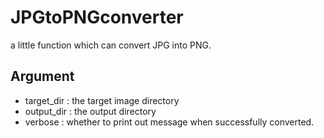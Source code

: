 # JPGtoPNGconverter
a little function which can convert JPG into PNG.

## Argument
- target_dir : the target image directory
- output_dir : the output directory
- verbose : whether to print out message when successfully converted.
